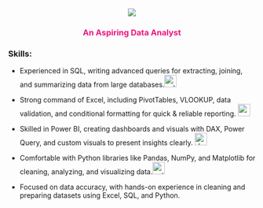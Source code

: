 <h1 align="center">
  <a href="https://git.io/typing-svg">
    <img src="https://readme-typing-svg.demolab.com?font=Fira+Code&size=28&pause=1000&color=F71AA9&center=true&vCenter=true&width=435&lines=Hi+there+%F0%9F%91%8B;I'm+Jia+Menahil+Rasheed!">
  </a>
</h1>

<h3 align="center"><b><span style="color:#ed1581;">An Aspiring Data Analyst</span></b></h3>


### Skills:
- Experienced in SQL, writing advanced queries for extracting, joining, and summarizing data from large databases.<img width="25" height="25" alt="sql-server" src="https://github.com/user-attachments/assets/99780399-032e-4a7c-8589-0a6d0c4d4854" />

- Strong command of Excel, including PivotTables, VLOOKUP, data validation, and conditional formatting for quick & reliable reporting. <img width="25" height="25" alt="excel" src="https://github.com/user-attachments/assets/bb355a7f-6421-4046-ac64-a70538c69a84" />
- Skilled in Power BI, creating dashboards and visuals with DAX, Power Query, and custom visuals to present insights clearly. <img width="25" height="25" alt="dashboard" src="https://github.com/user-attachments/assets/1fd42181-e27a-4c09-9bf7-387904e03a02" />
- Comfortable with Python libraries like Pandas, NumPy, and Matplotlib for cleaning, analyzing, and visualizing data.<img width="25" height="25" alt="python" src="https://github.com/user-attachments/assets/9cba90d1-8058-48dc-a874-a152acf2ec0e" />
- Focused on data accuracy, with hands-on experience in cleaning and preparing datasets using Excel, SQL, and Python.
